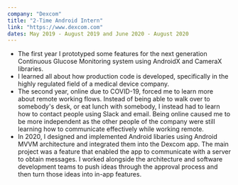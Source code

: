 ```yaml
---
company: "Dexcom"
title: "2-Time Android Intern"
link: "https://www.dexcom.com"
dates: May 2019 - August 2019 and June 2020 - August 2020
---
```


- The first year I prototyped some features for the next generation Continuous Glucose Monitoring system using AndroidX and CameraX libraries.
- I learned all about how production code is developed, specifically in the highly regulated field of a medical device company.
- The second year, online due to COVID-19, forced me to learn more about remote working flows. Instead of being able to walk over to somebody's desk, or eat lunch with somebody, I instead had to learn how to contact people using Slack and email. Being online caused me to be more independent as the other people of the company were still learning how to communicate effectively while working remote.
- In 2020, I designed and implemented Android libaries using Android MVVM architecture and integrated them into the Dexcom app. The main project was a feature that enabled the app to communicate with a server to obtain messages. I worked alongside the architecture and software development teams to push ideas through the approval process and then turn those ideas into in-app features.
